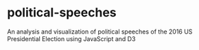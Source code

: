 # political-speeches
An analysis and visualization of political speeches of the 2016 US Presidential Election using JavaScript and D3 
